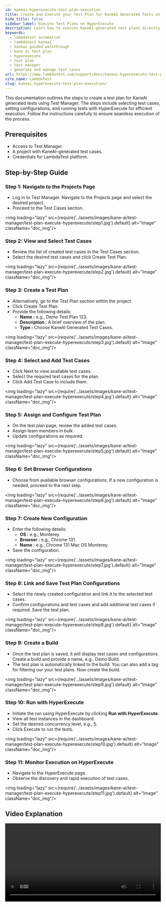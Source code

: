 ```yaml
---
id: kaneai-hyperexecute-test-plan-execution
title: Create and Execute your Test Plan for KaneAI Generated Tests on HyperExecute
hide_title: false
sidebar_label: Execute Test Plans on HyperExecute
description: Learn how to execute KaneAI-generated test plans directly on HyperExecute with this step-by-step guide for efficient and rapid test execution.
keywords:
  - lambdatest automation
  - lambdatest kaneai
  - kaneai guided walkthrough
  - kane ai test plan
  - hyperexecute
  - test plan
  - test manager
  - generate and manage test cases
url: https://www.lambdatest.com/support/docs/kaneai-hyperexecute-test-plan-execution
site_name: LambdaTest
slug: kaneai-hyperexecute-test-plan-execution/
---
```


<script type="application/ld+json"
      dangerouslySetInnerHTML={{ __html: JSON.stringify({
       "@context": "https://schema.org",
        "@type": "BreadcrumbList",
        "itemListElement": [{
          "@type": "ListItem",
          "position": 1,
          "name": "Home",
          "item": "https://www.lambdatest.com"
        },{
          "@type": "ListItem",
          "position": 2,
          "name": "Support",
          "item": "https://www.lambdatest.com/support/docs/"
        },{
          "@type": "ListItem",
          "position": 3,
          "name": "KaneAI Test Plan",
          "item": "https://www.lambdatest.com/support/docs/kaneai-hyperexecute-test-plan-execution"
        }]
      })
    }}
></script>
This documentation outlines the steps to create a test plan for KaneAI generated tests using Test Manager. The steps include selecting test cases, setting configurations, and running tests with HyperExecute for efficient execution. Follow the instructions carefully to ensure seamless execution of the process.

## Prerequisites
- Access to Test Manager.
- A project with KaneAI-generated test cases.
- Credentials for LambdaTest platform.

## Step-by-Step Guide
### Step 1: Navigate to the Projects Page
- Log in to Test Manager. Navigate to the Projects page and select the desired project.
- Proceed to the Test Cases section.

<img loading="lazy" src={require('../assets/images/kane-ai/test-manager/test-plan-execute-hyperexecute/step1.jpg').default} alt="Image" className="doc_img"/>

### Step 2: View and Select Test Cases
- Review the list of created test cases in the Test Cases section.
- Select the desired test cases and click Create Test Plan.

<img loading="lazy" src={require('../assets/images/kane-ai/test-manager/test-plan-execute-hyperexecute/step2.jpg').default} alt="Image" className="doc_img"/>

### Step 3: Create a Test Plan
- Alternatively, go to the Test Plan section within the project.
- Click Create Test Plan.
- Provide the following details:
    - **Name :** e.g., Demo Test Plan 123.
    - **Description :** A brief overview of the plan.
    - **Type :** Choose KaneAI Generated Test Cases.

<img loading="lazy" src={require('../assets/images/kane-ai/test-manager/test-plan-execute-hyperexecute/step3.jpg').default} alt="Image" className="doc_img"/>

### Step 4: Select and Add Test Cases
- Click Next to view available test cases.
- Select the required test cases for the plan.
- Click Add Test Case to include them.

<img loading="lazy" src={require('../assets/images/kane-ai/test-manager/test-plan-execute-hyperexecute/step4.jpg').default} alt="Image" className="doc_img"/>

### Step 5: Assign and Configure Test Plan
- On the test plan page, review the added test cases.
- Assign team members in bulk.
- Update configurations as required.

<img loading="lazy" src={require('../assets/images/kane-ai/test-manager/test-plan-execute-hyperexecute/step5.jpg').default} alt="Image" className="doc_img"/>

### Step 6: Set Browser Configurations
- Choose from available browser configurations. If a new configuration is needed, proceed to the next step.

<img loading="lazy" src={require('../assets/images/kane-ai/test-manager/test-plan-execute-hyperexecute/step6.jpg').default} alt="Image" className="doc_img"/>

### Step 7: Create New Configuration
- Enter the following details:
    - **OS :** e.g., Monterey.
    - **Browser :** e.g., Chrome 131.
    - **Name :** e.g., Chrome 131 Mac OS Monterey.
- Save the configuration.

<img loading="lazy" src={require('../assets/images/kane-ai/test-manager/test-plan-execute-hyperexecute/step7.jpg').default} alt="Image" className="doc_img"/>

### Step 8: Link and Save Test Plan Configurations 
- Select the newly created configuration and link it to the selected test cases.
- Confirm configurations and test cases and add additional test cases if required. Save the test plan.

<img loading="lazy" src={require('../assets/images/kane-ai/test-manager/test-plan-execute-hyperexecute/step8.jpg').default} alt="Image" className="doc_img"/>

### Step 9: Create a Build
- Once the test plan is saved, it will display test cases and configurations. Create a build and provide a name, e.g., Demo Build.
- The test plan is automatically linked to the build. You can also add a tag for filtering our your test plans. Now create the build.

<img loading="lazy" src={require('../assets/images/kane-ai/test-manager/test-plan-execute-hyperexecute/step9.jpg').default} alt="Image" className="doc_img"/>

### Step 10: Run with HyperExecute
- Initiate the run using HyperExecute by clicking **Run with HyperExecute**.
- View all test instances in the dashboard.
- Set the desired concurrency level, e.g., 5.
- Click Execute to run the tests.

<img loading="lazy" src={require('../assets/images/kane-ai/test-manager/test-plan-execute-hyperexecute/step10.jpg').default} alt="Image" className="doc_img"/>

### Step 11: Monitor Execution on HyperExecute
- Navigate to the HyperExecute page.
- Observe the discovery and rapid execution of test cases.

<img loading="lazy" src={require('../assets/images/kane-ai/test-manager/test-plan-execute-hyperexecute/step11.jpg').default} alt="Image" className="doc_img"/>

## Video Explanation
<video class="right-side" width="100%" controls id="vid">
<source src= {require('../assets/images/kane-ai/test-manager/test-plan-execute-hyperexecute/output.mp4').default} type="video/mp4" />
</video>